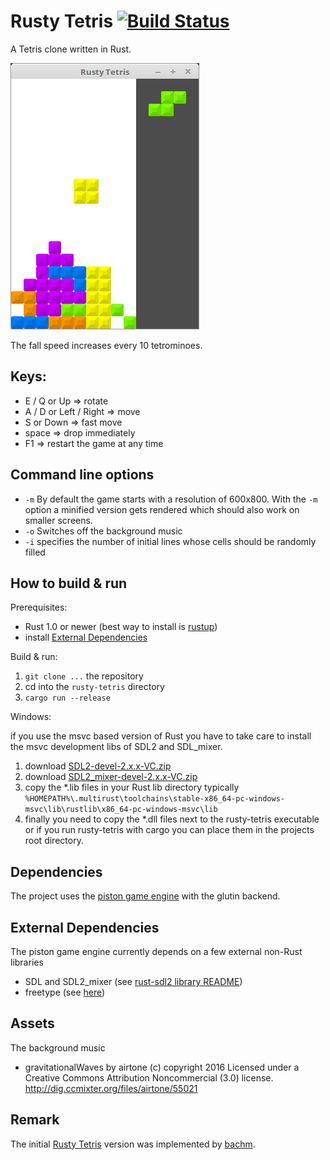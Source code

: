 # Rusty Tetris [![Build Status](https://travis-ci.org/PistonDevelopers/rusty-tetris.svg?branch=master)](https://travis-ci.org/PistonDevelopers/rusty-tetris)


A Tetris clone written in Rust.

![screenshot](rustytetris.png?raw=true)


The fall speed increases every 10 tetrominoes.

## Keys:
- E / Q or Up => rotate
- A / D or Left / Right => move
- S or Down => fast move
- space => drop immediately
- F1 => restart the game at any time

## Command line options
- `-m` By default the game starts with a resolution of 600x800. With the `-m` option a minified version gets rendered which should also work on smaller screens. 
- `-o` Switches off the background music
- `-i` specifies the number of initial lines whose cells should be randomly filled

## How to build & run

Prerequisites:
- Rust 1.0 or newer (best way to install is [rustup](https://www.rustup.rs/))
- install [External Dependencies](#external-dependencies)

Build & run:

1. `git clone ...` the repository
2. cd into the `rusty-tetris` directory
3. `cargo run --release`

Windows:

if you use the msvc based version of Rust you have to take care to install the msvc development libs of SDL2 and SDL_mixer.

1. download [SDL2-devel-2.x.x-VC.zip](https://www.libsdl.org/download-2.0.php)
2. download [SDL2_mixer-devel-2.x.x-VC.zip](https://www.libsdl.org/projects/SDL_mixer/)
3. copy the *.lib files in your Rust lib directory typically `%HOMEPATH%\.multirust\toolchains\stable-x86_64-pc-windows-msvc\lib\rustlib\x86_64-pc-windows-msvc\lib`
4. finally you need to copy the *.dll files next to the rusty-tetris executable or if you run rusty-tetris with cargo you can place them in the projects root directory.


## Dependencies

The project uses the [piston game engine](https://github.com/PistonDevelopers/piston) with the glutin backend.

## External Dependencies

The piston game engine currently depends on a few external non-Rust libraries
- SDL and SDL2_mixer (see [rust-sdl2 library README](https://github.com/AngryLawyer/rust-sdl2#requirements))
- freetype (see [here](https://github.com/PistonDevelopers/Piston-Tutorials/tree/master/getting-started#installing-dependencies))

## Assets
The background music
- gravitationalWaves by airtone (c) copyright 2016 Licensed under a Creative Commons Attribution Noncommercial  (3.0) license. http://dig.ccmixter.org/files/airtone/55021 

## Remark
The initial [Rusty Tetris](https://github.com/bachm/rusty-tetris) version was implemented by [bachm](https://github.com/bachm).
